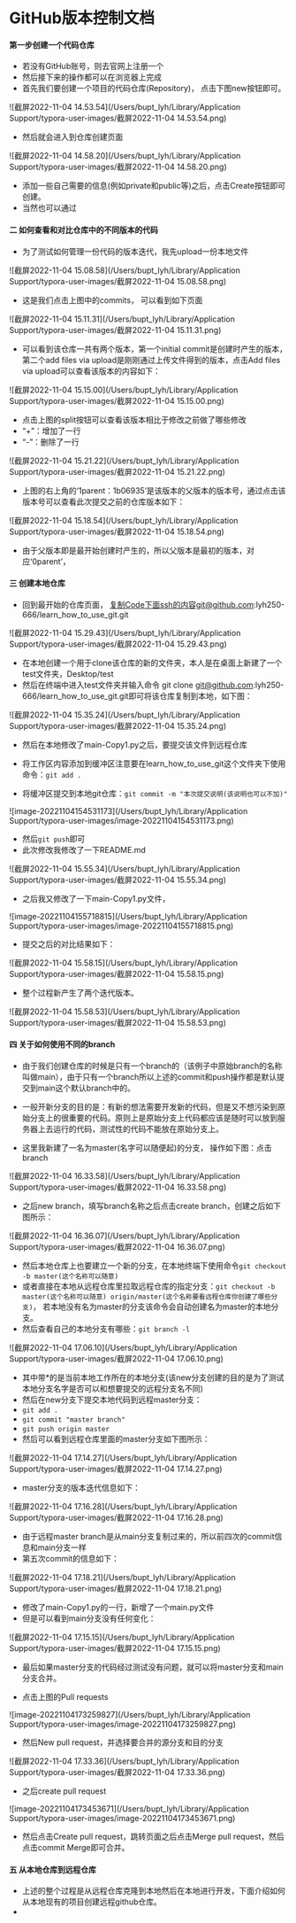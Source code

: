 # GitHub版本控制文档

#### 第一步创建一个代码仓库

- 若没有GitHub账号，则去官网上注册一个
- 然后接下来的操作都可以在浏览器上完成
- 首先我们要创建一个项目的代码仓库(Repository)， 点击下图new按钮即可。

![截屏2022-11-04 14.53.54](/Users/bupt_lyh/Library/Application Support/typora-user-images/截屏2022-11-04 14.53.54.png)

- 然后就会进入到仓库创建页面

![截屏2022-11-04 14.58.20](/Users/bupt_lyh/Library/Application Support/typora-user-images/截屏2022-11-04 14.58.20.png)

- 添加一些自己需要的信息(例如private和public等)之后，点击Create按钮即可创建。
- 当然也可以通过

#### 二 如何查看和对比仓库中的不同版本的代码

- 为了测试如何管理一份代码的版本迭代，我先upload一份本地文件

![截屏2022-11-04 15.08.58](/Users/bupt_lyh/Library/Application Support/typora-user-images/截屏2022-11-04 15.08.58.png)

- 这是我们点击上图中的commits， 可以看到如下页面

![截屏2022-11-04 15.11.31](/Users/bupt_lyh/Library/Application Support/typora-user-images/截屏2022-11-04 15.11.31.png)

- 可以看到该仓库一共有两个版本，第一个initial commit是创建时产生的版本，第二个add files via upload是刚刚通过上传文件得到的版本，点击Add files via upload可以查看该版本的内容如下：

![截屏2022-11-04 15.15.00](/Users/bupt_lyh/Library/Application Support/typora-user-images/截屏2022-11-04 15.15.00.png)

- 点击上图的split按钮可以查看该版本相比于修改之前做了哪些修改
- “+”：增加了一行
- “-”：删除了一行

![截屏2022-11-04 15.21.22](/Users/bupt_lyh/Library/Application Support/typora-user-images/截屏2022-11-04 15.21.22.png)

- 上图的右上角的‘1parent：1b06935’是该版本的父版本的版本号，通过点击该版本号可以查看此次提交之前的仓库版本如下：

![截屏2022-11-04 15.18.54](/Users/bupt_lyh/Library/Application Support/typora-user-images/截屏2022-11-04 15.18.54.png)

- 由于父版本即是最开始创建时产生的，所以父版本是最初的版本，对应‘0parent’，

####  三 创建本地仓库

- 回到最开始的仓库页面， 复制Code下面ssh的内容git@github.com:lyh250-666/learn_how_to_use_git.git

![截屏2022-11-04 15.29.43](/Users/bupt_lyh/Library/Application Support/typora-user-images/截屏2022-11-04 15.29.43.png)

- 在本地创建一个用于clone该仓库的新的文件夹，本人是在桌面上新建了一个test文件夹，Desktop/test
- 然后在终端中进入test文件夹并输入命令 git clone git@github.com:lyh250-666/learn_how_to_use_git.git即可将该仓库复制到本地，如下图：

![截屏2022-11-04 15.35.24](/Users/bupt_lyh/Library/Application Support/typora-user-images/截屏2022-11-04 15.35.24.png)

- 然后在本地修改了main-Copy1.py之后，要提交该文件到远程仓库

- 将工作区内容添加到缓冲区注意要在learn_how_to_use_git这个文件夹下使用命令：`git add .`

- 将缓冲区提交到本地git仓库：`git commit -m "本次提交说明(该说明也可以不加)"`

![image-20221104154531173](/Users/bupt_lyh/Library/Application Support/typora-user-images/image-20221104154531173.png)

- 然后`git push`即可
- 此次修改我修改了一下README.md

![截屏2022-11-04 15.55.34](/Users/bupt_lyh/Library/Application Support/typora-user-images/截屏2022-11-04 15.55.34.png)

- 之后我又修改了一下main-Copy1.py文件，

![image-20221104155718815](/Users/bupt_lyh/Library/Application Support/typora-user-images/image-20221104155718815.png)

- 提交之后的对比结果如下：

![截屏2022-11-04 15.58.15](/Users/bupt_lyh/Library/Application Support/typora-user-images/截屏2022-11-04 15.58.15.png)

- 整个过程新产生了两个迭代版本。

![截屏2022-11-04 15.58.53](/Users/bupt_lyh/Library/Application Support/typora-user-images/截屏2022-11-04 15.58.53.png)

#### 四 关于如何使用不同的branch

- 由于我们创建仓库的时候是只有一个branch的（该例子中原始branch的名称叫做main），由于只有一个branch所以上述的commit和push操作都是默认提交到main这个默认branch中的。

- 一般开新分支的目的是：有新的想法需要开发新的代码，但是又不想污染到原始分支上的很重要的代码。原则上是原始分支上代码都应该是随时可以放到服务器上去运行的代码，测试性的代码不能放在原始分支上。
- 这里我新建了一名为master(名字可以随便起)的分支， 操作如下图：点击branch

![截屏2022-11-04 16.33.58](/Users/bupt_lyh/Library/Application Support/typora-user-images/截屏2022-11-04 16.33.58.png)

- 之后new branch，填写branch名称之后点击create branch，创建之后如下图所示：

![截屏2022-11-04 16.36.07](/Users/bupt_lyh/Library/Application Support/typora-user-images/截屏2022-11-04 16.36.07.png)

- 然后本地仓库上也要建立一个新的分支，在本地终端下使用命令`git checkout -b master(这个名称可以随意)`
- 或者直接在本地从远程仓库里拉取远程仓库的指定分支：`git checkout -b master(这个名称可以随意) origin/master(这个名称要看远程仓库你创建了哪些分支)`， 若本地没有名为master的分支该命令会自动创建名为master的本地分支。
- 然后查看自己的本地分支有哪些：`git branch -l`

![截屏2022-11-04 17.06.10](/Users/bupt_lyh/Library/Application Support/typora-user-images/截屏2022-11-04 17.06.10.png)

- 其中带*的是当前本地工作所在的本地分支(该new分支创建的目的是为了测试本地分支名字是否可以和想要提交的远程分支名不同)
- 然后在new分支下提交本地代码到远程master分支：
- `git add .`
- `git commit "master branch"`
- `git push origin master`
- 然后可以看到远程仓库里面的master分支如下图所示：

![截屏2022-11-04 17.14.27](/Users/bupt_lyh/Library/Application Support/typora-user-images/截屏2022-11-04 17.14.27.png)

- master分支的版本迭代信息如下：

![截屏2022-11-04 17.16.28](/Users/bupt_lyh/Library/Application Support/typora-user-images/截屏2022-11-04 17.16.28.png)

- 由于远程master branch是从main分支复制过来的，所以前四次的commit信息和main分支一样
- 第五次commit的信息如下：

![截屏2022-11-04 17.18.21](/Users/bupt_lyh/Library/Application Support/typora-user-images/截屏2022-11-04 17.18.21.png)

- 修改了main-Copy1.py的一行，新增了一个main.py文件
- 但是可以看到main分支没有任何变化：

![截屏2022-11-04 17.15.15](/Users/bupt_lyh/Library/Application Support/typora-user-images/截屏2022-11-04 17.15.15.png)

- 最后如果master分支的代码经过测试没有问题，就可以将master分支和main分支合并。

- 点击上图的Pull requests

![image-20221104173259827](/Users/bupt_lyh/Library/Application Support/typora-user-images/image-20221104173259827.png)

- 然后New pull request，并选择要合并的源分支和目的分支

![截屏2022-11-04 17.33.36](/Users/bupt_lyh/Library/Application Support/typora-user-images/截屏2022-11-04 17.33.36.png)

- 之后create pull request

![image-20221104173453671](/Users/bupt_lyh/Library/Application Support/typora-user-images/image-20221104173453671.png)

- 然后点击Create pull request，跳转页面之后点击Merge pull request，然后点击commit Merge即可合并。

#### 五 从本地仓库到远程仓库

- 上述的整个过程是从远程仓库克隆到本地然后在本地进行开发，下面介绍如何从本地现有的项目创建远程github仓库。
- 
